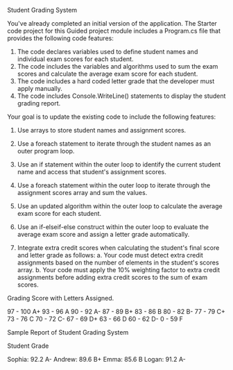 Student Grading System

You've already completed an initial version of the application. The Starter code project for this Guided project module includes a Program.cs file that provides the following code features:

   1.  The code declares variables used to define student names and individual exam scores for each student.
   2.  The code includes the variables and algorithms used to sum the exam scores and calculate the average exam score for each student.
   3.  The code includes a hard coded letter grade that the developer must apply manually.
   4.  The code includes Console.WriteLine() statements to display the student grading report.

Your goal is to update the existing code to include the following features:

   1.  Use arrays to store student names and assignment scores.

   2.  Use a foreach statement to iterate through the student names as an outer program loop.

   3.  Use an if statement within the outer loop to identify the current student name and access that student's assignment scores.

   4.  Use a foreach statement within the outer loop to iterate through the assignment scores array and sum the values.

   5.  Use an updated algorithm within the outer loop to calculate the average exam score for each student.

   6.  Use an if-elseif-else construct within the outer loop to evaluate the average exam score and assign a letter grade automatically.

   7.  Integrate extra credit scores when calculating the student's final score and letter grade as follows:
     a.   Your code must detect extra credit assignments based on the number of elements in the student's scores array.
     b.    Your code must apply the 10% weighting factor to extra credit assignments before adding extra credit scores to the sum of exam scores.


Grading Score with Letters Assigned.

97 - 100   A+
93 - 96    A
90 - 92    A-
87 - 89    B+
83 - 86    B
80 - 82    B-
77 - 79    C+
73 - 76    C
70 - 72    C-
67 - 69    D+
63 - 66    D
60 - 62    D-
0  - 59    F

Sample Report of Student Grading System

Student         Grade

Sophia:         92.2    A-
Andrew:         89.6    B+
Emma:           85.6    B
Logan:          91.2    A-